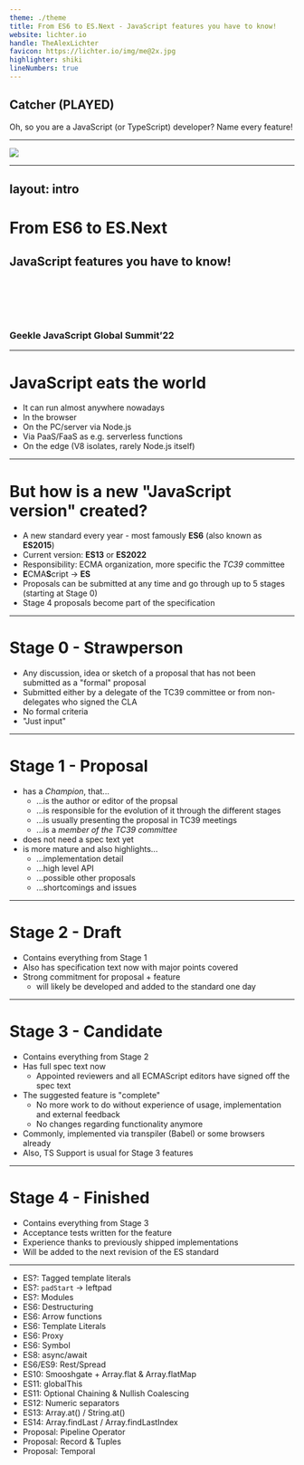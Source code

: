 ```yaml
---
theme: ./theme
title: From ES6 to ES.Next - JavaScript features you have to know!
website: lichter.io
handle: TheAlexLichter
favicon: https://lichter.io/img/me@2x.jpg
highlighter: shiki
lineNumbers: true
---
```


## Catcher (PLAYED)
Oh, so you are a JavaScript (or TypeScript) developer?
Name every feature!

---

<img src="https://i.giphy.com/media/oSYflamt3IEjm/giphy.webp" class="w-screen h-screen absolute top-0 left-0">

<logos-javascript class="absolute text-10xl opacity-75 top-50 left-100"/>

<!--

* JavaScript is constantly evolving
* Introducing new syntax and features regularly
* But how is the process of adding new functionality to the language?
* And which features are easily overlooked but can be very helpful?

-->
---
layout: intro
---

# From ES6 to ES.<span class="text-yellow-400">Next</span>

## JavaScript features you <span class="text-yellow-400">have</span> to know! 

<br><br><br><br>

### Geekle JavaScript Global Summit’22

---

# JavaScript eats the world

<VClicks>

* It can run almost anywhere nowadays
* In the browser
* On the PC/server via Node.js
* Via PaaS/FaaS as e.g. serverless functions
* On the edge (V8 isolates, rarely Node.js itself)

</VClicks>

---

# But how is a new "JavaScript version" created?

<VClicks>

* A new standard every year - most famously **ES6** (also known as **ES2015**)
* Current version: **ES13** or **ES2022**
* Responsibility: ECMA organization, more specific the *TC39* committee
* **E**CMA**S**cript -> **ES**
* Proposals can be submitted at any time and go through up to 5 stages (starting at Stage 0)
* Stage 4 proposals become part of the specification

</VClicks>

---

# Stage 0 - Strawperson 

<VClicks>

* Any discussion, idea or sketch of a proposal that has not been submitted as a "formal" proposal
* Submitted either by a delegate of the TC39 committee or from non-delegates who signed the CLA
* No formal criteria
* "Just input"

</VClicks>

<!--

CLA - Contributors License Agreement for intelectual property rights and stuff

-->

---

# Stage 1 - Proposal

<VClicks>

* has a *Champion*, that...
  * ...is the author or editor of the propsal
  * ...is responsible for the evolution of it through the different stages
  * ...is usually presenting the proposal in TC39 meetings
  * ...is a *member of the TC39 committee*
* does not need a spec text yet
* is more mature and also highlights...
  * ...implementation detail
  * ...high level API
  * ...possible other proposals
  * ...shortcomings and issues

</VClicks>

---

# Stage 2 - Draft

<VClicks>

* Contains everything from Stage 1
* Also has specification text now with major points covered
* Strong commitment for proposal + feature
  * will likely be developed and added to the standard one day

</VClicks>

---

# Stage 3 - Candidate

<VClicks>

* Contains everything from Stage 2
* Has full spec text now
  * Appointed reviewers and all ECMAScript editors have signed off the spec text
* The suggested feature is "complete"
  * No more work to do without experience of usage, implementation and external feedback
  * No changes regarding functionality anymore
* Commonly, implemented via transpiler (Babel) or some browsers already
* Also, TS Support is usual for Stage 3 features

</VClicks>

---

# Stage 4 - Finished

<VClicks>

* Contains everything from Stage 3
* Acceptance tests written for the feature
* Experience thanks to previously shipped implementations
* Will be added to the next revision of the ES standard

</VClicks>

---

* ES?: Tagged template literals
* ES?: `padStart` -> leftpad
* ES?: Modules
* ES6: Destructuring
* ES6: Arrow functions
* ES6: Template Literals
* ES6: Proxy
* ES6: Symbol
* ES8: async/await
* ES6/ES9: Rest/Spread
* ES10: Smooshgate + Array.flat & Array.flatMap
* ES11: globalThis
* ES11: Optional Chaining & Nullish Coalescing
* ES12: Numeric separators
* ES13: Array.at() / String.at() 
* ES14: Array.findLast / Array.findLastIndex
* Proposal: Pipeline Operator
* Proposal: Record & Tuples
* Proposal: Temporal